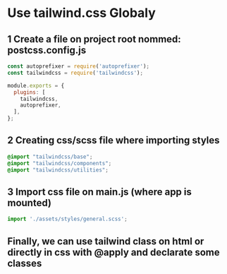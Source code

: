 # Use tailwind.css Globaly
## 1 Create a file on project root nommed: postcss.config.js
```JavaScript
const autoprefixer = require('autoprefixer');
const tailwindcss = require('tailwindcss');

module.exports = {
  plugins: [
    tailwindcss,
    autoprefixer,
  ],
};
```
## 2 Creating css/scss file where importing styles
``` CSS
@import "tailwindcss/base";
@import "tailwindcss/components";
@import "tailwindcss/utilities";
```
## 3 Import css file on main.js (where app is mounted)
```JavaScript
import './assets/styles/general.scss';
```
## Finally, we can use tailwind class on html or directly in css with @apply and declarate some classes
